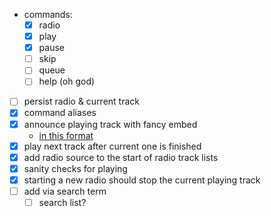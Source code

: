 - commands:
    - [x] radio
    - [x] play
    - [x] pause
    - [ ] skip
    - [ ] queue <page>
    - [ ] help (oh god)
- [ ] persist radio & current track
- [x] command aliases
- [x] announce playing track with fancy embed
    - [in this format](https://discohook.org/?message=eyJtZXNzYWdlIjp7ImNvbnRlbnQiOiJub3cgcGxheWluZzoiLCJlbWJlZHMiOlt7InRpdGxlIjoiQ2FtZWxsaWEgdnMgQWtpcmEgQ29tcGxleCAtIFJlYWxpdHkgRGlzdG9ydGlvbiBbNTowMl0iLCJ1cmwiOiJodHRwczovL3lvdXR1YmUuY29tIiwiYXV0aG9yIjp7Im5hbWUiOiJzb21lbXVzaWMgc2hhcmUiLCJ1cmwiOiJodHRwczovL2NoYW5uZWwudXJsIn19XX19)
- [x] play next track after current one is finished
- [x] add radio source to the start of radio track lists
- [x] sanity checks for playing
- [x] starting a new radio should stop the current playing track
- [ ] add via search term
    - [ ] search list?